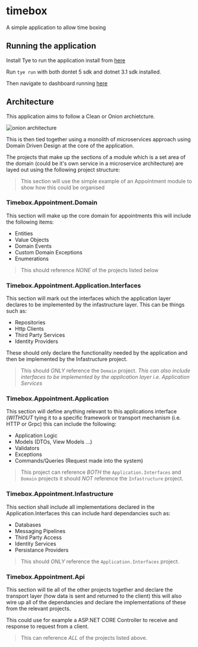 # timebox
A simple application to allow time boxing

## Running the application

Install Tye to run the application install from [here](https://github.com/dotnet/tye)

Run ```tye run``` with both dontet 5 sdk and dotnet 3.1 sdk installed.

Then navigate to dashboard running [here](http://localhost:8000)

## Architecture

This application aims to follow a Clean or Onion archietcture.

![onion architecture](https://docs.microsoft.com/en-us/dotnet/architecture/modern-web-apps-azure/media/image5-7.png)

This is then tied together using a monolith of microservices approach using Domain Driven Design at the core of the application.

The projects that make up the sections of a module which is a set area of the domain (could be it's own service in a microservice architecture) are layed out using the following project structure:

> This section will use the simple example of an Appointment module to show how this could be organised


### Timebox.Appointment.Domain
This section will make up the core domain for appointments this will include the following items:

* Entities
* Value Objects
* Domain Events
* Custom Domain Exceptions
* Enumerations

> This should reference *NONE* of the projects listed below

### Timebox.Appointment.Application.Interfaces
This section will mark out the interfaces which the application layer declares to be implemented by the infastructure layer. This can be things such as:

* Repositories
* Http Clients
* Third Party Services
* Identity Providers

These should only declare the functionality needed by the application and then be implemented by the Infastructure project.

> This should *ONLY* reference the ```Domain``` project. 
> *This can also include interfaces to be implemented by the application layer i.e. Application Services*

### Timebox.Appointment.Application
This section will define anything relevant to this applications interface (*WITHOUT* tying it to a specific framework or transport mechanism (i.e. HTTP or Grpc) this can include the following:

* Application Logic
* Models (DTOs, View Models ...)
* Validators
* Exceptions
* Commands/Queries (Request made into the system)

> This project can reference *BOTH* the ```Application.Interfaces``` and ```Domain``` projects it should *NOT* reference the ```Infastructure``` project.


### Timebox.Appointment.Infastructure
This section shall include all implementations declared in the Application.Interfaces this can include hard dependancies such as:

* Databases
* Messaging Pipelines
* Third Party Access
* Identity Services
* Persistance Providers

> This should *ONLY* reference the ```Application.Interfaces``` project.
 
### Timebox.Appointment.Api
This section will tie all of the other projects together and declare the transport layer (how data is sent and returned to the client) this will also wire up all of the dependancies and declare the implementations of these from the relevant projects.

This could use for example a ASP.NET CORE Controller to receive and response to request from a client.

> This can reference *ALL* of the projects listed above.
